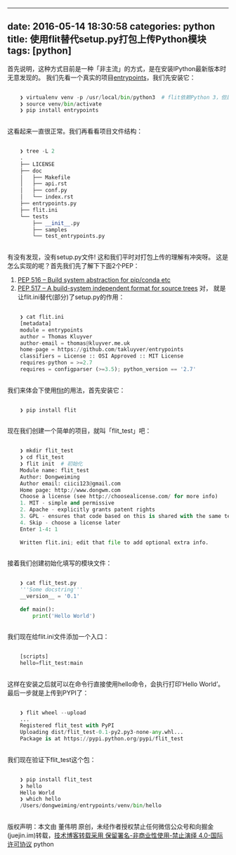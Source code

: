 
---
date: 2016-05-14 18:30:58
categories: python
title: 使用flit替代setup.py打包上传Python模块
tags: [python]
---
首先说明，这种方式目前是一种「非主流」的方式，是在安装IPython最新版本时无意发现的。
我们先看一个真实的项目[entrypoints](https://github.com/takluyver/entrypoints/)，我们先安装它：

``` python    
    
    ❯ virtualenv venv -p /usr/local/bin/python3  # flit依赖Python 3，但是可以分发Python 2的包  
    ❯ source venv/bin/activate  
    ❯ pip install entrypoints  
      
```
  
这看起来一直很正常。我们再看看项目文件结构：

``` python    
    
    ❯ tree -L 2  
    .  
    ├── LICENSE  
    ├── doc  
    │   ├── Makefile  
    │   ├── api.rst  
    │   ├── conf.py  
    │   └── index.rst  
    ├── entrypoints.py  
    ├── flit.ini  
    └── tests  
        ├── __init__.py  
        ├── samples  
        └── test_entrypoints.py  
      
```
  
有没有发现，没有setup.py文件! 这和我们平时对打包上传的理解有冲突呀。
这是怎么实现的呢？首先我们先了解下下面2个PEP：
  1. [PEP 516 – Build system abstraction for pip/conda etc](https://www.python.org/dev/peps/pep-0516/)
  2. [PEP 517 – A build-system independent format for source trees](https://www.python.org/dev/peps/pep-0517/)
对， 就是让flit.ini替代(部分)了setup.py的作用：

``` python    
    
    ❯ cat flit.ini  
    [metadata]  
    module = entrypoints  
    author = Thomas Kluyver  
    author-email = thomas@kluyver.me.uk  
    home-page = https://github.com/takluyver/entrypoints  
    classifiers = License :: OSI Approved :: MIT License  
    requires-python = >=2.7  
    requires = configparser (>=3.5); python_version == '2.7'  
      
```
  
我们来体会下使用[flit](https://github.com/takluyver/flit)的用法，首先安装它：

``` python    
    
    ❯ pip install flit  
      
```
  
现在我们创建一个简单的项目，就叫「flit_test」吧：

``` python    
    
    ❯ mkdir flit_test  
    ❯ cd flit_test  
    ❯ flit init  # 初始化  
    Module name: flit_test  
    Author: Dongweiming  
    Author email: ciici123@gmail.com  
    Home page: http://www.dongwm.com  
    Choose a license (see http://choosealicense.com/ for more info)  
    1. MIT - simple and permissive  
    2. Apache - explicitly grants patent rights  
    3. GPL - ensures that code based on this is shared with the same terms  
    4. Skip - choose a license later  
    Enter 1-4: 1  
      
    Written flit.ini; edit that file to add optional extra info.  
      
```
  
接着我们创建初始化填写的模块文件：

``` python    
    
    ❯ cat flit_test.py  
    '''Some docstring'''  
    __version__ = '0.1'  
      
    def main():  
        print('Hello World')  
      
```
  
我们现在给flit.ini文件添加一个入口：

``` python    
    
    [scripts]  
    hello=flit_test:main  
      
```
  
这样在安装之后就可以在命令行直接使用hello命令，会执行打印’Hello World’。
最后一步就是上传到PYPI了：

``` python    
    
    ❯ flit wheel --upload  
    ...  
    Registered flit_test with PyPI                                               I-flit.upload  
    Uploading dist/flit_test-0.1-py2.py3-none-any.whl...                         I-flit.upload  
    Package is at https://pypi.python.org/pypi/flit_test                         I-flit.upload  
      
```
  
我们现在验证下flit_test这个包：

``` python    
    
    ❯ pip install flit_test  
    ❯ hello  
    Hello World  
    ❯ which hello  
    /Users/dongweiming/entrypoints/venv/bin/hello  
      
```

版权声明：本文由 董伟明 原创，未经作者授权禁止任何微信公众号和向掘金(juejin.im)转载，[技术博客转载采用 保留署名-非商业性使用-禁止演绎 4.0-国际许可协议](https://creativecommons.org/licenses/by-nc-nd/4.0/deed.zh)
python

